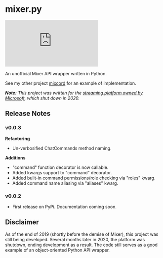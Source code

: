 # mixer.py

[![Nuget](https://img.shields.io/pypi/v/mixer.py?color=%23FF00FF&style=for-the-badge)](https://pypi.org/project/mixer.py/)

An unofficial Mixer API wrapper written in Python.

See my other project [mixcord](https://github.com/ooojustin/mixcord) for an example of implementation.

***Note:** This project was written for the [streaming platform owned by Microsoft](https://en.wikipedia.org/wiki/Mixer_(service)), which shut down in 2020.* 

## Release Notes

### v0.0.3

__Refactoring__
* Un-verbosified ChatCommands method naming.

__Additions__
* "command" function decorator is now callable.
* Added kwargs support to "command" decorator.
* Added built-in command permissions/role checking via "roles" kwarg.
* Added command name aliasing via "aliases" kwarg.

### v0.0.2

* First release on PyPi. Documentation coming soon.

## Disclaimer

As of the end of 2019 (shortly before the demise of Mixer), this project was still being developed. Several months later in 2020, the platform was shutdown, ending development as a result. The code still serves as a good example of an object-oriented Python API wrapper.

